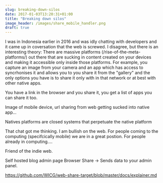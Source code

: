 ```yaml
---
slug: breaking-down-silos
date: 2017-01-03T13:20:31+01:00
title: "Breaking down silos"
image_header: /images/share_mobile_handler.png
draft: true
---
```


I was in Indonesia earlier in 2016 and was idly chatting with developers and it
came up in coversation that the web is screwed. I disagree, but there is an
interesting theory: There are massive platforms (/rise-of-the-meta-platforms/)
out there that are sucking in content created on your devices and making it
accessible only inside those platforms. For example, you capture an image from
your camera and an app which has access to syncrhonises it and allows you to
you share it from the "gallery" and the only options you have is to share it 
only with in that network or at best with other native apps.



You have a link in the browser and you share it, you get a list of apps you can
share it too.

Image of mobile device, url sharing from web getting sucked into native app...

Natives platforms are closed systems that perpetuate the native platform

That chat got me thinking. I am bullish on the web. For people coming to the
computing (specifcically mobile) we are in a great postion. For people already
in computing....

Friend of the indie web.

Self hosted blog admin page
Browser Share -> Sends data to your admin panel.

https://github.com/WICG/web-share-target/blob/master/docs/explainer.md

